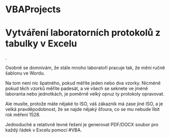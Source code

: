 # VBAProjects
<h1> Vytváření laboratorních protokolů z tabulky v Excelu</h1>.

Osobně se domnívám, že stále mnoho laboratoří pracuje tak, že mění ručně šablonu ve Wordu. 

Na tom není nic špatného, pokud měříte jeden nebo dva vzorky. Nicméně pokud těch vzorků měříte padesát, a ve všech se seknete ve jméně laboranta nebo jednotkách, je poměrně velký opruz ty protokoly opravovat. 

Ale musíte, protože máte nějaké to ISO, váš zákazník má zase jiné ISO, a je velká pravděpodobnost, že se najde nějaký šťoura, co se mu nebude líbit rok měření 1528.

Jednoduché a relativně levné řešení je generovat PDF/DOCX soubor pro každý řádek v Excelu pomocí #VBA.
